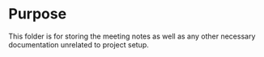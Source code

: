 # Purpose

This folder is for storing the meeting notes as well as any other necessary documentation unrelated to project setup.